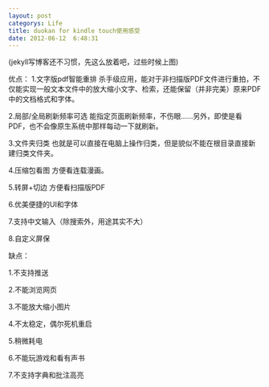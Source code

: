 ```yaml
---
layout: post
categorys: Life
title: duokan for kindle touch使用感受
date: 2012-06-12  6:48:31
---
```

(jekyll写博客还不习惯，先这么放着吧，过些时候上图)

优点：
1.文字版pdf智能重排
      杀手级应用，能对于非扫描版PDF文件进行重拍，不仅能实现一般文本文件中的放大缩小文字、检索，还能保留（并非完美）原来PDF中的文档格式和字体。

2.局部/全局刷新频率可选
       能指定页面刷新频率，不伤眼……另外，即使是看PDF，也不会像原生系统中那样每动一下就刷新。

3.文件夹归类
      也就是可以直接在电脑上操作归类，但是貌似不能在根目录直接新建归类文件夹。

4.压缩包看图
    方便看连载漫画。

5.转屏+切边
   方便看扫描版PDF

6.优美便捷的UI和字体

7.支持中文输入（除搜索外，用途其实不大）

8.自定义屏保

缺点：

1.不支持推送

2.不能浏览网页

3.不能放大缩小图片

4.不太稳定，偶尔死机重启

5.稍微耗电

6.不能玩游戏和看有声书

7.不支持字典和批注高亮
